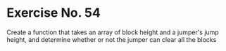 # Exercise No. 54

Create a function that takes an array of block height and a jumper's jump height, and determine whether or not the jumper can clear all the blocks